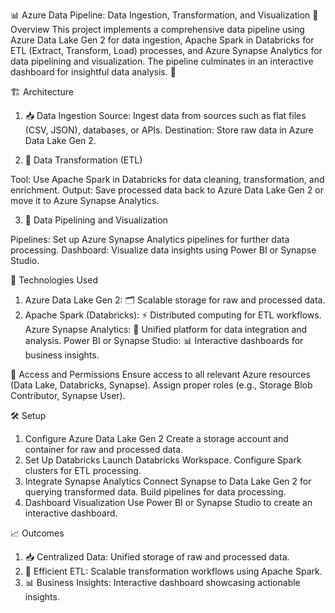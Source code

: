 📊 Azure Data Pipeline: Data Ingestion, Transformation, and Visualization
🌟 Overview
This project implements a comprehensive data pipeline using Azure Data Lake Gen 2 for data ingestion, Apache Spark in Databricks for ETL (Extract, Transform, Load) processes, and Azure Synapse Analytics for data pipelining and visualization. The pipeline culminates in an interactive dashboard for insightful data analysis. 🚀


🏗 Architecture

1. 📥 Data Ingestion
Source: Ingest data from sources such as flat files (CSV, JSON), databases, or APIs.
Destination: Store raw data in Azure Data Lake Gen 2.

2. 🔄 Data Transformation (ETL)

Tool: Use Apache Spark in Databricks for data cleaning, transformation, and enrichment.
Output: Save processed data back to Azure Data Lake Gen 2 or move it to Azure Synapse Analytics.

3. 🚦 Data Pipelining and Visualization

Pipelines: Set up Azure Synapse Analytics pipelines for further data processing.
Dashboard: Visualize data insights using Power BI or Synapse Studio.

🔧 Technologies Used
1. Azure Data Lake Gen 2: 🗂️ Scalable storage for raw and processed data.
1. Apache Spark (Databricks): ⚡ Distributed computing for ETL workflows.
Azure Synapse Analytics: 🌉 Unified platform for data integration and analysis.
Power BI or Synapse Studio: 📊 Interactive dashboards for business insights.

🔑 Access and Permissions
Ensure access to all relevant Azure resources (Data Lake, Databricks, Synapse).
Assign proper roles (e.g., Storage Blob Contributor, Synapse User).

🛠️ Setup
1. Configure Azure Data Lake Gen 2
Create a storage account and container for raw and processed data.
2. Set Up Databricks
Launch Databricks Workspace.
Configure Spark clusters for ETL processing.
3. Integrate Synapse Analytics
Connect Synapse to Data Lake Gen 2 for querying transformed data.
Build pipelines for data processing.
4. Dashboard Visualization
Use Power BI or Synapse Studio to create an interactive dashboard.

📈 Outcomes
1. 📥 Centralized Data: Unified storage of raw and processed data.
2. 🔄 Efficient ETL: Scalable transformation workflows using Apache Spark.
3. 📊 Business Insights: Interactive dashboard showcasing actionable insights.
